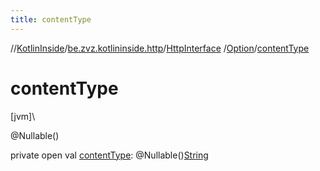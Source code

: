 ```yaml
---
title: contentType
---
```

//[KotlinInside](../../../../index.html)/[be.zvz.kotlininside.http](../../index.html)/[HttpInterface](../index.html)
/[Option](index.html)/[contentType](content-type.html)

# contentType

[jvm]\

@Nullable()

private open val [contentType](content-type.html):
@Nullable()[String](https://docs.oracle.com/javase/7/docs/api/java/lang/String.html)




